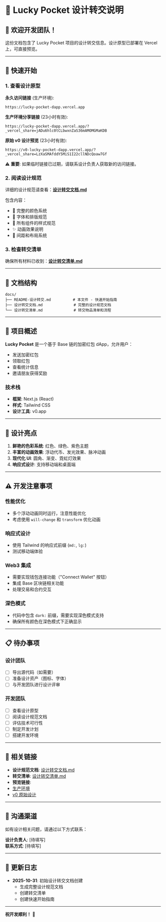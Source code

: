 # 🎨 Lucky Pocket 设计转交说明

## 👋 欢迎开发团队！

这份文档包含了 Lucky Pocket 项目的设计转交信息。设计原型已部署在 Vercel 上，可直接预览。

---

## 🚀 快速开始

### 1. 查看设计原型

**永久访问链接** (生产环境):
```
https://lucky-pocket-dapp.vercel.app
```

**生产环境分享链接** (23小时有效):
```
https://lucky-pocket-dapp.vercel.app/?_vercel_share=jADu6hlc0tCLbwxnZaS36mAMOMGMaKDB
```

**原始 v0 设计预览** (23小时有效):
```
https://v0-lucky-pocket-dapp.vercel.app/?_vercel_share=LzXaSMAfddY5MiS1I22cllNDcQoaw7Gf
```

⚠️ **重要**: 如果临时链接已过期，请联系设计负责人获取新的访问链接。

### 2. 阅读设计规范

详细的设计规范请查看：**[设计转交文档.md](./设计转交文档.md)**

包含内容：
- 🎨 完整的颜色系统
- 📝 字体和排版规范
- 🧩 所有组件的样式规范
- ✨ 动画效果说明
- 📐 间距和布局系统

### 3. 检查转交清单

确保所有材料已收到：**[设计转交清单.md](./设计转交清单.md)**

---

## 📁 文档结构

```
docs/
├── README-设计转交.md          # 本文件 - 快速开始指南
├── 设计转交文档.md              # 完整的设计规范文档
└── 设计转交清单.md              # 转交物品清单和流程
```

---

## 🎯 项目概述

**Lucky Pocket** 是一个基于 Base 链的加密红包 dApp，允许用户：
- 发送加密红包
- 领取红包
- 查看统计信息
- 邀请朋友获得奖励

### 技术栈
- **框架**: Next.js (React)
- **样式**: Tailwind CSS
- **设计工具**: v0.app

---

## 🎨 设计亮点

1. **鲜艳的色彩系统**: 红色、绿色、紫色主题
2. **丰富的动画效果**: 浮动代币、发光效果、脉冲动画
3. **现代化 UI**: 圆角、渐变、霓虹灯效果
4. **响应式设计**: 支持移动端和桌面端

---

## ⚠️ 开发注意事项

### 性能优化
- 多个浮动动画同时运行，注意性能优化
- 考虑使用 `will-change` 和 `transform` 优化动画

### 响应式设计
- 使用 Tailwind 的响应式前缀 (`md:`, `lg:`)
- 测试移动端体验

### Web3 集成
- 需要实现钱包连接功能（"Connect Wallet" 按钮）
- 集成 Base 区块链相关功能
- 处理交易和合约交互

### 深色模式
- 代码中包含 `dark:` 前缀，需要实现深色模式支持
- 确保所有颜色在深色模式下正确显示

---

## 📋 待办事项

### 设计团队
- [ ] 导出源代码（如需要）
- [ ] 准备设计资产（图标、字体）
- [ ] 与开发团队进行设计评审

### 开发团队
- [ ] 查看设计原型
- [ ] 阅读设计规范文档
- [ ] 评估技术可行性
- [ ] 制定开发计划
- [ ] 搭建开发环境

---

## 🔗 相关链接

- **设计规范文档**: [设计转交文档.md](./设计转交文档.md)
- **转交清单**: [设计转交清单.md](./设计转交清单.md)
- **预览链接**: 
- [生产环境](https://lucky-pocket-dapp.vercel.app)
- [v0 原始设计](https://v0-lucky-pocket-dapp.vercel.app)

---

## 💬 沟通渠道

如有设计相关问题，请通过以下方式联系：

**设计负责人**: [待填写]  
**联系方式**: [待填写]

---

## 📝 更新日志

- **2025-10-31**: 初始设计转交文档创建
  - 生成完整设计规范文档
  - 创建转交清单
  - 创建快速开始指南

---

**祝开发顺利！** 🚀

